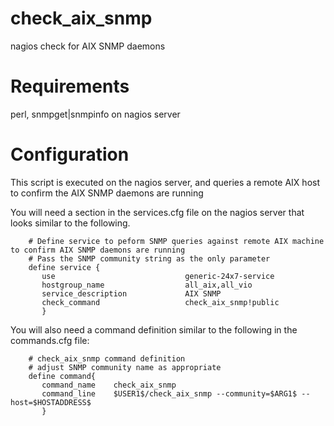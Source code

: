 # check_aix_snmp
nagios check for AIX SNMP daemons

# Requirements
perl, snmpget|snmpinfo on nagios server

# Configuration

This script is executed on the nagios server, and queries a remote AIX host to confirm the AIX SNMP daemons are running

You will need a section in the services.cfg file on the nagios server that looks similar to the following.

```
    # Define service to peform SNMP queries against remote AIX machine to confirm AIX SNMP daemons are running
    # Pass the SNMP community string as the only parameter
    define service {
       use                             generic-24x7-service
       hostgroup_name                  all_aix,all_vio
       service_description             AIX SNMP
       check_command                   check_aix_snmp!public
       }
```


You will also need a command definition similar to the following in the commands.cfg file:
```
    # check_aix_snmp command definition
    # adjust SNMP community name as appropriate
    define command{
       command_name    check_aix_snmp
       command_line    $USER1$/check_aix_snmp --community=$ARG1$ --host=$HOSTADDRESS$
       }
                                                                                  
```
